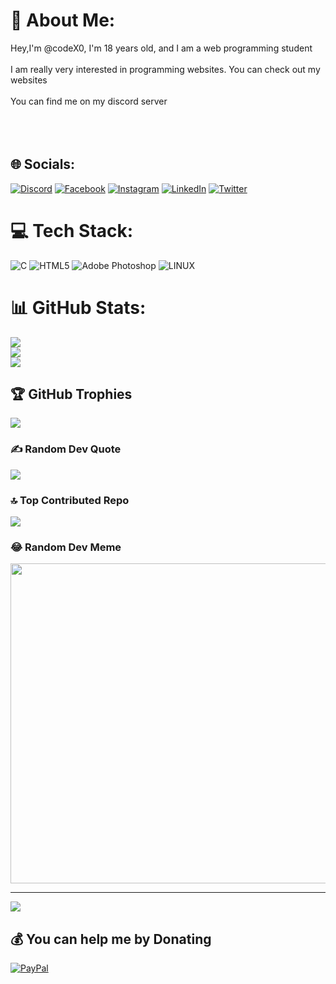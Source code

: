 # 💫 About Me:
Hey,I'm @codeX0, I'm 18 years old, and I am a web programming student<br><br>I am really very interested in programming websites. You can check out my websites<br><br>You can find me on my discord server<br><br><br><br>


## 🌐 Socials:
[![Discord](https://img.shields.io/badge/Discord-%237289DA.svg?logo=discord&logoColor=white)](https://discord.gg/https://discord.gg/b7KnusYkrf(https://discord.gg/b7KnusYkrf)) [![Facebook](https://img.shields.io/badge/Facebook-%231877F2.svg?logo=Facebook&logoColor=white)](https://facebook.com/profile.php?id=100093269545608) [![Instagram](https://img.shields.io/badge/Instagram-%23E4405F.svg?logo=Instagram&logoColor=white)](https://instagram.com/oussama_jrh) [![LinkedIn](https://img.shields.io/badge/LinkedIn-%230077B5.svg?logo=linkedin&logoColor=white)](https://linkedin.com/in/in/oussama-jrhaider-a0b106281) [![Twitter](https://img.shields.io/badge/Twitter-%231DA1F2.svg?logo=Twitter&logoColor=white)](https://twitter.com/@JrhaiderOu97733) 

# 💻 Tech Stack:
![C](https://img.shields.io/badge/c-%2300599C.svg?style=plastic&logo=c&logoColor=white) ![HTML5](https://img.shields.io/badge/html5-%23E34F26.svg?style=plastic&logo=html5&logoColor=white) ![Adobe Photoshop](https://img.shields.io/badge/adobephotoshop-%2331A8FF.svg?style=plastic&logo=adobephotoshop&logoColor=white) ![LINUX](https://img.shields.io/badge/Linux-FCC624?style=plastic&logo=linux&logoColor=black)
# 📊 GitHub Stats:
![](https://github-readme-stats.vercel.app/api?username=oussamajrh&theme=dark&hide_border=false&include_all_commits=false&count_private=false)<br/>
![](https://github-readme-streak-stats.herokuapp.com/?user=oussamajrh&theme=dark&hide_border=false)<br/>
![](https://github-readme-stats.vercel.app/api/top-langs/?username=oussamajrh&theme=dark&hide_border=false&include_all_commits=false&count_private=false&layout=compact)

## 🏆 GitHub Trophies
![](https://github-profile-trophy.vercel.app/?username=oussamajrh&theme=radical&no-frame=false&no-bg=true&margin-w=4)

### ✍️ Random Dev Quote
![](https://quotes-github-readme.vercel.app/api?type=horizontal&theme=radical)

### 🔝 Top Contributed Repo
![](https://github-contributor-stats.vercel.app/api?username=oussamajrh&limit=5&theme=dark&combine_all_yearly_contributions=true)

### 😂 Random Dev Meme
<img src="https://rm.up.railway.app/" width="512px"/>

---
[![](https://visitcount.itsvg.in/api?id=oussamajrh&icon=0&color=0)](https://visitcount.itsvg.in)

  ## 💰 You can help me by Donating
  [![PayPal](https://img.shields.io/badge/PayPal-00457C?style=for-the-badge&logo=paypal&logoColor=white)](https://paypal.me/@jrhaiderGK) 

  
<!-- Proudly created with GPRM ( https://gprm.itsvg.in ) -->

